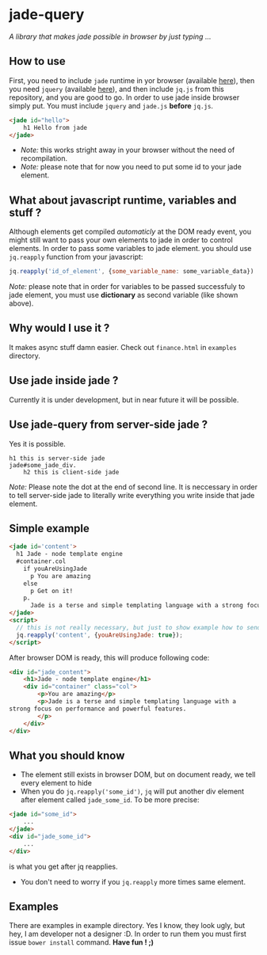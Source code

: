 jade-query
==========
*A library that makes jade possible in browser by just typing <jade>...</jade>*

How to use
----------
First, you need to include `jade` runtime in yor browser (available [here](https://raw.githubusercontent.com/visionmedia/jade/master/runtime.js)), then you need `jquery` (available [here](http://code.jquery.com/jquery-2.1.1.min.js)), and then include `jq.js` from this repository, and you are good to go. In order to use jade inside browser simply put. You must include `jquery` and `jade.js` **before** `jq.js`.
```html
<jade id="hello">
    h1 Hello from jade
</jade>
```
- *Note:* this works stright away in your browser without the need of recompilation.
- *Note:* please note that for now you need to put some id to your jade element.

What about javascript runtime, variables and stuff ?
----------------------------------------------------
Although <jade> elements get compiled *automaticly* at the DOM ready event, you might still want to pass your own elements to jade in order to control <jade> elements.
In order to pass some variables to jade element. you should use `jq.reapply` function from your javascript:
```javascript
jq.reapply('id_of_element', {some_variable_name: some_variable_data})
```
*Note:* please note that in order for variables to be passed successfuly to jade element, you must use **dictionary** as second variable (like shown above).

Why would I use it ?
--------------------
It makes async stuff damn easier. Check out `finance.html` in `examples` directory.

Use jade inside jade ?
----------------------
Currently it is under development, but in near future it will be possible.

Use jade-query from server-side jade ?
--------------------------------------
Yes it is possible.
```jade
h1 this is server-side jade
jade#some_jade_div.
    h2 this is client-side jade
```
*Note:* Please note the dot at the end of second line. It is neccessary in order to tell server-side jade to literally write everything you write inside that jade element.

Simple example
--------------
```html
<jade id='content'>
  h1 Jade - node template engine
  #container.col
    if youAreUsingJade
      p You are amazing
    else
      p Get on it!
    p.
      Jade is a terse and simple templating language with a strong focus on performance and powerful features.
</jade>
<script>
  // this is not really necessary, but just to show example how to send variables to jade
  jq.reapply('content', {youAreUsingJade: true});
</script>
```
After browser DOM is ready, this will produce following code:
```html
<div id="jade_content">
    <h1>Jade - node template engine</h1>
    <div id="container" class="col">
        <p>You are amazing</p>
        <p>Jade is a terse and simple templating language with a
strong focus on performance and powerful features.
        </p>
    </div>
</div>
```

What you should know
--------------------
- The <jade> element still exists in browser DOM, but on document ready, we tell every <jade> element to hide
- When you do `jq.reapply('some_id')`, `jq` will put another div element after <jade> element called `jade_some_id`. To be more precise:
```html
<jade id="some_id">
    ...
</jade>
<div id="jade_some_id">
    ...
</div>
```
is what you get after jq reapplies.
- You don't need to worry if you `jq.reapply` more times same element.

Examples
--------
There are examples in example directory. Yes I know, they look ugly, but hey, I am developer not a designer :D. In order to run them you must first issue `bower install` command.
**Have fun ! ;)**

